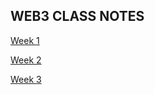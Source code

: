 ## WEB3 CLASS NOTES

[Week 1](https://projects.100xdevs.com/tracks/public-private-keys/Public-Key-Cryptography-1) 

[Week 2](https://petal-estimate-4e9.notion.site/Creating-a-web-based-wallet-b628b611dd934ca8b68a2654ac14fdb4)

[Week 3](https://petal-estimate-4e9.notion.site/Solana-Jargon-Programming-model-Tokens-45937002d4c24cda9d02fc02a6dedc1c)
